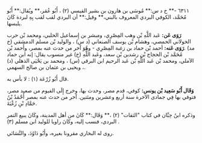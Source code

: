 ٦٣١١ -** خ د س:** مُوسَى بن هارون بن بشير القيسي (٢) ، أَبُو عُمَر،** ويُقال:** أَبُو مُحَمَّد، الكوفي البردي المعروف بالبني،** وقيل:** أن البردي لقب لقب بِهِ لبردة كَانَ يلبسها.

**رَوَى عَن:** عَبد اللَّهِ بْن وهب المِصْرِي، ومبشر بن إِسماعيل الحلبي، ومحمد بْن حرب الخولاني الحمصي، وهشام بْن يوسف الصنعاني (د س) ، والوليد بْن مسلم الدمشقي (خ مد) .**رَوَى عَنه:** أحمد بْن حماد بن زغبة المِصْرِي - وهُوَ آخر من حدث عنه بمصر، وأَحمد بْن مُحَمَّد بْن الحجاج بْن رشدين بْن سعد، وعَبد اللَّهِ (خ) غير منسوب يقال: إنه ابن حماد الآملي، ومحمد بْن عَبد اللَّهِ بْن عَبد الرحيم ابن البرقي (س) ، ومحمد بن يَحْيَى الذهلي (د) ، ويحيى بن عثمان بن صالح السهمي.

قال أَبُو زُرْعَة (١) : لا بأس به.

**وَقَال أَبُو سَعِيد بْن يونس:** كوفي، قدم مصر، وحدث بها، وخرج إِلَى الفيوم من صعيد مصر، فتوفي بها فِي جمادى الآخرة سنة أربع وعشرين ومئتين. آخر من حدث عنه بمصر أَحْمَدُ بْنُ حَمَّادِ بْنِ زُغْبَةَ.

وذكره ابنُ حِبَّان في كتاب "الثقات" (٢) ،** وَقَال:** كَانَ من أهل المدينة، وكَانَ يبيع التمر البردي، فنسب إليه، وكَانَ راويا للوليد ابن مسلم (٣) .

روى له البخاري مقرونا بغيره، وأَبُو دَاوُدَ، والنَّسَائي.